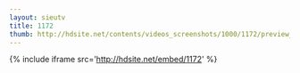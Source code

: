 ```yaml
---
layout: sieutv
title: 1172
thumb: http://hdsite.net/contents/videos_screenshots/1000/1172/preview_360p.mp4.jpg
---
```

{% include iframe src='http://hdsite.net/embed/1172' %}
 

